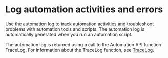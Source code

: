 # Log automation activities and errors

Use the automation log to track automation activities and troubleshoot problems with automation tools and scripts. The automation log is automatically generated when you run an automation script.

The automation log is returned using a call to the Automation API function TraceLog. For information about the TraceLog function, see [TraceLog](#tracelog).
